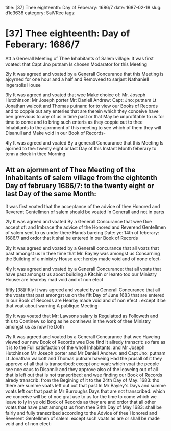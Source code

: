 title: [37] Thee eighteenth: Day of Feberary: 1686/7
date: 1687-02-18
slug: d1e3638
category: SalVRec
tags: 


<div markdown class="doc" id="d1e3638">


# [37] Thee eighteenth: Day of Feberary: 1686/7

Att a Generall Meeting of Thee Inhabitants of Salem village: It was first voated: that Capt Jno putnam Is chosen Modarator for this Meeting

2ly It was agreed and voated by a Generall Concurance that this Meeting is ajoyrned for one hour and a half and Removeed to sarjant Nathaniell Ingersolls House

3ly It was agreed and voated that wee Make choice of: Mr. Joseph Hutchinson: Mr Joseph porter Mr: Daniell Andrew: Capt: Jno: putnam Lt Jonathan walcott and Thomas putnam: for to view our Books of Records and to coppie out any enteries that are therein which they conceive have ben greevious to any of us in time past or that May be unprofitable to us for time to come and to bring such enteris as they coppie out to thee Inhabitants to the ajornment of this meeting to see which of them they will Disanull and Make void in our Book of Records-

4ly It was agreed and voated By a generall Concurance that this Meeting Is ajorned to the: twenty eight or last Day of this Instant Month feberary to tenn a clock in thee Morning

## Att an ajornment of Thee Meeting of the Inhabitants of salem village from the eightenth Day of february 1686/7: to the twenty eight or last Day of the same Month: 

It was first voated that the acceptance of the advice of thee Honored and Reverent Gentellmen of salem should be voated In Generall and not in parts

2ly It was agreed and voated By a Generall Concurance that wee Doe accept of: and Imbrace the advice of the Honored and Reverend Gentellmen of salem sent to us under there Hands bareing Date: ye: 14th of feberary: 1686/7 and ordor that it shal be entered In our Book of Records

3ly It was agreed and voated by a Generall concurance that all voats that past amongst us In thee time that Mr. Bayley was amongst us Consarning the Building of a ministry House are: hereby made void and of none efect-

4ly It was agreed and voated by a Generall Concurance: that all voats that have past amongst us about building a Kitchin or leanto too our Ministry House: are heareby mad void and of non efect

fiftly [38]fiftly It was agreed and voated by a Generall Concurance that all the voats that past amongst us on the fift Day of June 1683 that are entered In our Book of Records are Hearby made void and of non efect : except it be that voat about warning A publique Meeting-

6ly It was voated that Mr: Lawsons salary is Regulatted as Followeth and this to Continew so long as he continews in the work of thee Ministry amongst us as now he Doth

7ly It was agreed and voated by a Generall Concurance that wee Haveing viewed our new Book of Records wee Doe find It allredy transcrit: so fare as it is to the Full satisfaction of the wholl Inhabitants: and Mr Joseph Hutchinson Mr Joseph porter and Mr Daniell Andrew: and Capt Jno: putnam Lt Jonathan walcott and Thomas putnam haveing Had the prusall of it they approve of all that is transcribed: except one voat: which voat the people see noe caus to Disannll: and they approve also of the leaveing out of all that is left out that is not transcribed: and wee finding our Book of Records alredy transcrib: from the Begining of it to the 24th Day of May: 1683: tho there are summe voats left out out that past In Mr Bayley's Days and summe voats left out that past in Mr Burroughs Days that are not transcribed: which we conceive will be of noe grat use to us for the time to come which we leave to ly in ye old Book of Records as they are and ordor that all other voats that have past amongst us from thee 24th Day of May 1683: shall be fairly and fully transcribed according to the Advice of thee Honored and Reverent Gentellmen of salem: except such voats as are or shall be made void and of non efect-
</div>